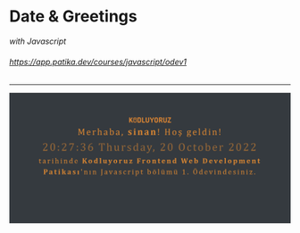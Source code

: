 # Date & Greetings

_with Javascript_

###### https://app.patika.dev/courses/javascript/odev1

---

![greeting](ss.png)
